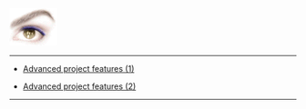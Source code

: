 [![](https://github.com/FiveTechSoft/fivetouch/blob/master/images/fivetech_logo.gif)](http://www.fivetechsoft.com "FiveTech Software")
***
* [Advanced project features (1)](http://doc.qt.io/qt-5/qmake-advanced-usage.html#adding-custom-targets)

* [Advanced project features (2)](https://github.com/hipersayanX/FlexBisonQt/blob/master/FlexBisonQt.pro)

***